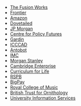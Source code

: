 - [The Fusion Works](The_Fusion_Works "wikilink")
- [Frontier](Frontier "wikilink")
- [Amazon](Amazon "wikilink")
- [Dovetailed](Dovetailed "wikilink")
- [JP Morgan](JP_Morgan "wikilink")
- [Centre for Policy Futures](Centre_for_Policy_Futures "wikilink")
- [Gardin](Gardin "wikilink")
- [ICCCAD](ICCCAD "wikilink")
- [Antobot](Antobot "wikilink")
- [IMC](IMC "wikilink")
- [Morgan Stanley](Morgan_Stanley "wikilink")
- [Cambridge Enterprise](Cambridge_Enterprise "wikilink")
- [Curriculum for Life](Curriculum_for_Life "wikilink")
- [RSPB](RSPB "wikilink")
- [BigPay](BigPay "wikilink")
- [Royal College of Music](Royal_College_of_Music "wikilink")
- [British Trust for
  Ornithology](British_Trust_for_Ornithology "wikilink")
- [University Information
  Services](University_Information_Services "wikilink")